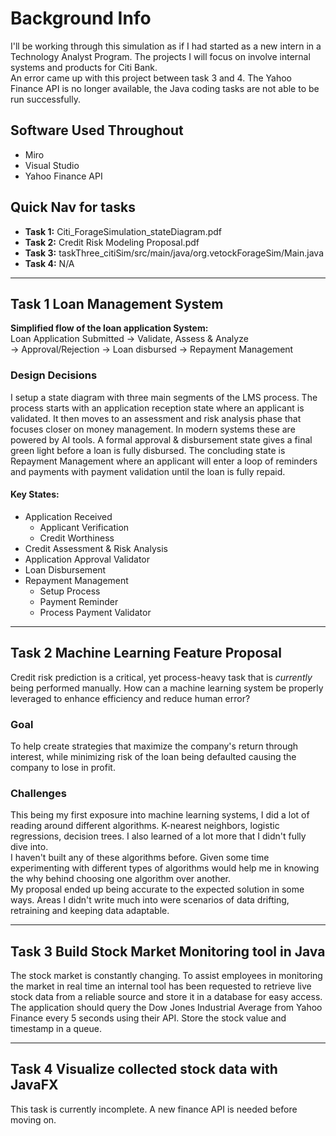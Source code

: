 # Background Info
I'll be working through this simulation as if I had started as a new intern in a Technology Analyst Program. The projects I will focus on involve internal systems and products for Citi Bank.
\
An error came up with this project between task 3 and 4. The Yahoo Finance API is no longer available, the Java coding tasks are not able to be run successfully.
## Software Used Throughout
- Miro
- Visual Studio
- Yahoo Finance API
## Quick Nav for tasks
- **Task 1:** Citi_ForageSimulation_stateDiagram.pdf
- **Task 2:** Credit Risk Modeling Proposal.pdf
- **Task 3:** taskThree_citiSim/src/main/java/org.vetockForageSim/Main.java
- **Task 4:** N/A


---
## Task 1 Loan Management System
**Simplified flow of the loan application System:**\
Loan Application Submitted -> Validate, Assess & Analyze\
-> Approval/Rejection -> Loan disbursed -> Repayment Management
### Design Decisions
I setup a state diagram with three main segments of the LMS process. The process starts with an application reception state where an applicant is validated. It then moves to an assessment and risk analysis phase that focuses closer on money management. In modern systems these are powered by AI tools. A formal approval & disbursement state gives a final green light before a loan is fully disbursed. The concluding state is Repayment Management where an applicant will enter a loop of reminders and payments with payment validation until the loan is fully repaid.
#### Key States:
- Application Received
    - Applicant Verification
    - Credit Worthiness
- Credit Assessment & Risk Analysis
- Application Approval Validator
- Loan Disbursement
- Repayment Management
    - Setup Process
    - Payment Reminder
    - Process Payment Validator

---
## Task 2 Machine Learning Feature Proposal
Credit risk prediction is a critical, yet process-heavy task that is *currently* being performed manually. How can a machine learning system be properly leveraged to enhance efficiency and reduce human error?
### Goal
To help create strategies that maximize the company's return through interest, while minimizing risk of the loan being defaulted causing the company to lose in profit.
### Challenges
This being my first exposure into machine learning systems, I did a lot of reading around different algorithms. K-nearest neighbors, logistic regressions, decision trees. I also learned of a lot more that I didn't fully dive into.
\
I haven't built any of these algorithms before. Given some time experimenting with different types of algorithms would help me in knowing the why behind choosing one algorithm over another.
\
My proposal ended up being accurate to the expected solution in some ways. Areas I didn't write much into were scenarios of data drifting, retraining and keeping data adaptable.

---
## Task 3 Build Stock Market Monitoring tool in Java
The stock market is constantly changing. To assist employees in monitoring the market in real time an internal tool has been requested to retrieve live stock data from a reliable source and store it in a database for easy access.
\
The application should query the Dow Jones Industrial Average from Yahoo Finance every 5 seconds using their API. Store the stock value and timestamp in a queue.

---
## Task 4 Visualize collected stock data with JavaFX
This task is currently incomplete. A new finance API is needed before moving on.